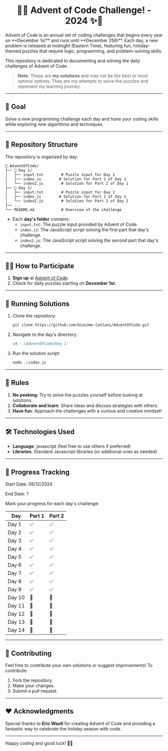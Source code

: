 <div align="center">

# 🎄✨ Advent of Code Challenge! - 2024 ✨🎄

</div>
Advent of Code is an annual set of coding challenges that begins every year on **December 1st** and runs until **December 25th**. Each day, a new problem is released at midnight (Eastern Time), featuring fun, holiday-themed puzzles that require logic, programming, and problem-solving skills.

This repository is dedicated to documenting and solving the daily challenges of Advent of Code.  

> **Note:** These are **my solutions** and may not be the best or most optimal options. They are my attempts to solve the puzzles and represent my learning journey.

---

## 🎯 **Goal**
Solve a new programming challenge each day and hone your coding skills while exploring new algorithms and techniques.

---

## 📁 **Repository Structure**

The repository is organized by day:

```
📂 AdventOfCode/
├── 📁 Day 1/
│   ├── input.txt        # Puzzle input for Day 1
│   ├── index.js        # Solution for Part 1 of Day 1
│   └── index2.js        # Solution for Part 2 of Day 1
├── 📁 Day 2/
│   ├── input.txt        # Puzzle input for Day 2
│   ├── index.js        # Solution for Part 1 of Day 2
│   └── index2.js        # Solution for Part 2 of Day 2
├── ...
└── README.md            # Overview of the challenge
```

- Each **day's folder** contains:
  - `input.txt`: The puzzle input provided by Advent of Code.
  - `index.js`: The JavaScript script solving the first part that day's challenge.
  - `index2.js`: The JavaScript script solving the second part that day's challenge.


---

## 🧑‍💻 **How to Participate**
1. **Sign up** at [Advent of Code](https://adventofcode.com).
2. Check for daily puzzles starting on **December 1st**.

---

## 🚀 **Running Solutions**

1. Clone the repository:
   ```bash
   git clone https://github.com/Giacomo-Cattani/AdventOfCode.git
   ```
2. Navigate to the day's directory:
   ```bash
   cd '.\AdventOfCode/Day 1'
   ```
3. Run the solution script:
   ```bash
   node .\index.js
   ```

---

## 📜 **Rules**
1. **No peeking**: Try to solve the puzzles yourself before looking at solutions.
2. **Collaborate and learn**: Share ideas and discuss strategies with others.
3. **Have fun**: Approach the challenges with a curious and creative mindset!

---

## 🛠 **Technologies Used**
- **Language**: javascript (feel free to use others if preferred)
- **Libraries**: Standard Javascript libraries (or additional ones as needed)

---

## 🌟 **Progress Tracking**

Start Date: 09/12/2024

End Date: ?

Mark your progress for each day's challenge:

| Day  | Part 1 | Part 2 |
|------|--------|--------|
| Day 1 | ✅      | ✅      |
| Day 2 | ✅      | ✅      |
| Day 3 | ✅      | ✅      |
| Day 4 | ✅      | ✅      |
| Day 5 | ✅      | ✅      |
| Day 6 | ✅      | ✅      |
| Day 7 | ✅      | ✅      |
| Day 8 | ✅      | ✅      |
| Day 9 | ✅      | ✅      |
| Day 10 | 🔲      | 🔲      |
| Day 11 | 🔲      | 🔲      |
| Day 12 | 🔲      | 🔲      |
| Day 13 | 🔲      | 🔲      |
| Day 14 | 🔲      | 🔲      |

---

## 🤝 **Contributing**
Feel free to contribute your own solutions or suggest improvements! To contribute:
1. Fork the repository.
2. Make your changes.
3. Submit a pull request.

---

## ❤️ **Acknowledgments**
Special thanks to **Eric Wastl** for creating Advent of Code and providing a fantastic way to celebrate the holiday season with code.

---

Happy coding and good luck! 🎅🎁
